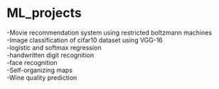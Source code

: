 # ML_projects
-Movie recommendation system using restricted boltzmann machines\
-Image classification of cifar10 dataset using VGG-16\
-logistic and softmax regression\
-handwritten digit recognition\
-face recognition\
-Self-organizing maps\
-Wine quality prediction
